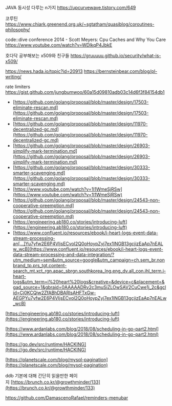 
JAVA 동시성 다루는 n가지
https://upcurvewave.tistory.com/649


코루틴
https://www.chiark.greenend.org.uk/~sgtatham/quasiblog/coroutines-philosophy/

 code::dive conference 2014 - Scott Meyers: Cpu Caches and Why You Care
https://www.youtube.com/watch?v=WDIkqP4JbkE


호다닥 공부해보는 x509와 친구들
https://gruuuuu.github.io/security/what-is-x509/

https://news.hada.io/topic?id=20913
https://bernsteinbear.com/blog/pl-writing/

rate limiters
https://gist.github.com/jungbumwoo/60a15d09810adb03c14d6f3f84154db1



- [https://github.com/golang/proposal/blob/master/design/17503-eliminate-rescan.md](https://github.com/golang/proposal/blob/master/design/17503-eliminate-rescan.md)
- [https://github.com/golang/proposal/blob/master/design/11970-decentralized-gc.md](https://github.com/golang/proposal/blob/master/design/11970-decentralized-gc.md)
- [https://github.com/golang/proposal/blob/master/design/26903-simplify-mark-termination.md](https://github.com/golang/proposal/blob/master/design/26903-simplify-mark-termination.md)
- [https://github.com/golang/proposal/blob/master/design/30333-smarter-scavenging.md](https://github.com/golang/proposal/blob/master/design/30333-smarter-scavenging.md)
- [https://www.youtube.com/watch?v=1I1WmeSjRSw](https://www.youtube.com/watch?v=1I1WmeSjRSw)
- [https://github.com/golang/proposal/blob/master/design/24543-non-cooperative-preemption.md](https://github.com/golang/proposal/blob/master/design/24543-non-cooperative-preemption.md)
- [https://engineering.ab180.co/stories/introducing-luft](https://engineering.ab180.co/stories/introducing-luft)
- [https://www.confluent.io/resources/ebook/i-heart-logs-event-data-stream-processing-an[…]Yu7yfw2E6P4VIjsECvol2Q0oHoypZyj7ex1lNGB13gcjizEaAp7nEALw_wcB](https://www.confluent.io/resources/ebook/i-heart-logs-event-data-stream-processing-and-data-integration/?utm_medium=sem&utm_source=google&utm_campaign=ch.sem_br.nonbrand_tp.prs_tgt.content-search_mt.xct_rgn.apac_sbrgn.southkorea_lng.eng_dv.all_con.ihl_term.i-heart-logs&utm_term=i%20heart%20logs&creative=&device=c&placement=&gad_source=1&gbraid=0AAAAADRv2c3muSiZLOwSAV2CuCwe1j_2c&gclid=Cj0KCQjw2ZfABhDBARIsAHFTxGw-AEGPYu7yfw2E6P4VIjsECvol2Q0oHoypZyj7ex1lNGB13gcjizEaAp7nEALw_wcB)

[https://engineering.ab180.co/stories/introducing-luft](https://engineering.ab180.co/stories/introducing-luft)

[https://www.ardanlabs.com/blog/2018/08/scheduling-in-go-part2.html](https://www.ardanlabs.com/blog/2018/08/scheduling-in-go-part2.html)

[https://go.dev/src/runtime/HACKING](https://go.dev/src/runtime/HACKING)

[https://planetscale.com/blog/mysql-pagination](https://planetscale.com/blog/mysql-pagination)

ddb 기본에 대해 간단히 읽을만한 페이지 [https://brunch.co.kr/@growthminder/133](https://brunch.co.kr/@growthminder/133)

https://github.com/DamascenoRafael/reminders-menubar